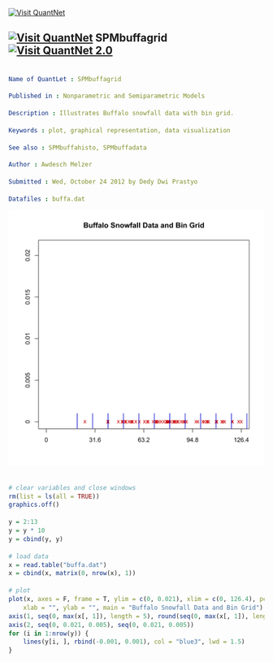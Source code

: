 
[<img src="https://github.com/QuantLet/Styleguide-and-Validation-procedure/blob/master/pictures/banner.png" alt="Visit QuantNet">](http://quantlet.de/index.php?p=info)

## [<img src="https://github.com/QuantLet/Styleguide-and-Validation-procedure/blob/master/pictures/qloqo.png" alt="Visit QuantNet">](http://quantlet.de/) **SPMbuffagrid** [<img src="https://github.com/QuantLet/Styleguide-and-Validation-procedure/blob/master/pictures/QN2.png" width="60" alt="Visit QuantNet 2.0">](http://quantlet.de/d3/ia)

```yaml

Name of QuantLet : SPMbuffagrid

Published in : Nonparametric and Semiparametric Models

Description : Illustrates Buffalo snowfall data with bin grid.

Keywords : plot, graphical representation, data visualization

See also : SPMbuffahisto, SPMbuffadata

Author : Awdesch Melzer

Submitted : Wed, October 24 2012 by Dedy Dwi Prastyo

Datafiles : buffa.dat

```

![Picture1](SPMbuffagrid-1.png)


```r

# clear variables and close windows
rm(list = ls(all = TRUE))
graphics.off()

y = 2:13
y = y * 10
y = cbind(y, y)

# load data
x = read.table("buffa.dat")
x = cbind(x, matrix(0, nrow(x), 1))

# plot
plot(x, axes = F, frame = T, ylim = c(0, 0.021), xlim = c(0, 126.4), pch = "x", col = "red3", 
    xlab = "", ylab = "", main = "Buffalo Snowfall Data and Bin Grid")
axis(1, seq(0, max(x[, 1]), length = 5), round(seq(0, max(x[, 1]), length = 5), 2))
axis(2, seq(0, 0.021, 0.005), seq(0, 0.021, 0.005))
for (i in 1:nrow(y)) {
    lines(y[i, ], rbind(-0.001, 0.001), col = "blue3", lwd = 1.5)
}


```
